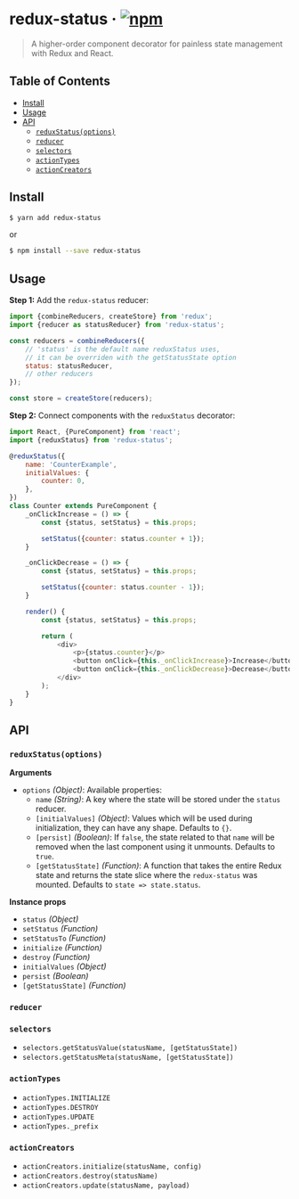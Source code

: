 # redux-status · [![npm](https://img.shields.io/npm/v/redux-status.svg)](https://npm.im/redux-status)
> A higher-order component decorator for painless state management with Redux and React.

## Table of Contents
- [Install](#install)
- [Usage](#usage)
- [API](#api)
  - [`reduxStatus(options)`](#reduxstatusoptions)
  - [`reducer`](#reducer)
  - [`selectors`](#selectors)
  - [`actionTypes`](#actiontypes)
  - [`actionCreators`](#actioncreators)

## Install
```bash
$ yarn add redux-status
```
or
```bash
$ npm install --save redux-status
```

## Usage
__Step 1:__ Add the `redux-status` reducer:
```js
import {combineReducers, createStore} from 'redux';
import {reducer as statusReducer} from 'redux-status';

const reducers = combineReducers({
    // 'status' is the default name reduxStatus uses,
    // it can be overriden with the getStatusState option
    status: statusReducer,
    // other reducers
});

const store = createStore(reducers);
```

__Step 2:__ Connect components with the `reduxStatus` decorator:
```js
import React, {PureComponent} from 'react';
import {reduxStatus} from 'redux-status';

@reduxStatus({
    name: 'CounterExample',
    initialValues: {
        counter: 0,
    },
})
class Counter extends PureComponent {
    _onClickIncrease = () => {
        const {status, setStatus} = this.props;

        setStatus({counter: status.counter + 1});
    }

    _onClickDecrease = () => {
        const {status, setStatus} = this.props;

        setStatus({counter: status.counter - 1});
    }

    render() {
        const {status, setStatus} = this.props;

        return (
            <div>
                <p>{status.counter}</p>
                <button onClick={this._onClickIncrease}>Increase</button>
                <button onClick={this._onClickDecrease}>Decrease</button>
            </div>
        );
    }
}
```

## API
### `reduxStatus(options)`
__Arguments__
- `options` _(Object)_: Available properties:
  - `name` _(String)_: A key where the state will be stored under the `status` reducer.
  - `[initialValues]` _(Object)_: Values which will be used during initialization, they can have any shape. Defaults to `{}`.
  - `[persist]` _(Boolean)_: If `false`, the state related to that `name` will be removed when the last component using it unmounts. Defaults to `true`.
  - `[getStatusState]` _(Function)_: A function that takes the entire Redux state and returns the state slice where the `redux-status` was mounted. Defaults to `state => state.status`.

__Instance props__
- `status` _(Object)_
- `setStatus` _(Function)_
- `setStatusTo` _(Function)_
- `initialize` _(Function)_
- `destroy` _(Function)_
- `initialValues` _(Object)_
- `persist` _(Boolean)_
- `[getStatusState]` _(Function)_

### `reducer`

### `selectors`
- `selectors.getStatusValue(statusName, [getStatusState])`
- `selectors.getStatusMeta(statusName, [getStatusState])`

### `actionTypes`
- `actionTypes.INITIALIZE`
- `actionTypes.DESTROY`
- `actionTypes.UPDATE`
- `actionTypes._prefix`

### `actionCreators`
- `actionCreators.initialize(statusName, config)`
- `actionCreators.destroy(statusName)`
- `actionCreators.update(statusName, payload)`
